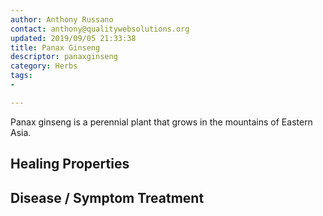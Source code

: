 ```yaml
---
author: Anthony Russano
contact: anthony@qualitywebsolutions.org
updated: 2019/09/05 21:33:38
title: Panax Ginseng
descriptor: panaxginseng
category: Herbs
tags:
- 

---
```

Panax ginseng is a perennial plant that grows in the mountains of Eastern Asia.

## Healing Properties

## Disease / Symptom Treatment

[^1]: **Title:** <br>**Author(s):**  <br>**Institution(s):** <br>**Publication:** <i> </i><br>**Date:** <br>**Abstract:** <i> </i><br>**Link:** []()<br>**Citations:**